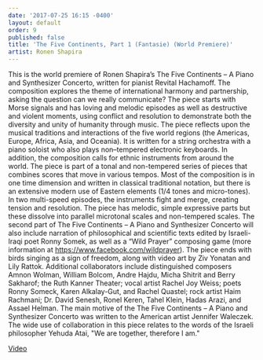 ```yaml
---
date: '2017-07-25 16:15 -0400'
layout: default
order: 9
published: false
title: 'The Five Continents, Part 1 (Fantasie) (World Premiere)'
artist: Ronen Shapira
---
```

This is the world premiere of Ronen Shapira’s The Five Continents – A Piano and Synthesizer Concerto, written for pianist Revital Hachamoff. The composition explores the theme of international harmony and partnership, asking the question can we really communicate? The piece starts with Morse signals and has loving and melodic episodes as well as destructive and violent moments, using conflict and resolution to demonstrate both the diversity and unity of humanity through music. The piece reflects upon the musical traditions and interactions of the five world regions (the Americas, Europe, Africa, Asia, and Oceania). It is written for a string orchestra with a piano soloist who also plays non–tempered electronic keyboards. In addition, the composition calls for ethnic instruments from around the world. The piece is part of a tonal and non-tempered series of pieces that combines scores that move in various tempos. Most of the composition is in one time dimension and written in classical traditional notation, but there is an extensive modern use of Eastern elements (1/4 tones and micro-tones). In two multi-speed episodes, the instruments fight and merge, creating tension and resolution. The piece has melodic, simple expressive parts but these dissolve into parallel microtonal scales and non-tempered scales. The second part of The Five Continents – A Piano and Synthesizer Concerto will also include narration of philosophical and scientific texts edited by Israeli-Iraqi poet Ronny Somek, as well as a “Wild Prayer” composing game (more information at https://www.facebook.com/wildprayer). The piece ends with birds singing as a sign of freedom, along with video art by Ziv Yonatan and Lily Rattok. Additional collaborators include distinguished composers Amnon Wolman, William Bolcom, Andre Hajdu, Micha Shitrit and Berry Sakharof; the Ruth Kanner Theater; vocal artist Rachel Joy Weiss; poets Ronny Someck, Karen Alkalay-Gut, and Rachel Quastel; rock artist Haim Rachmani; Dr. David Senesh, Ronel Keren, Tahel Klein, Hadas Arazi, and Assael Helman. The main motive of the The Five Continents – A Piano and Synthesizer Concerto was written to the American artist Jennifer Waleczek. The wide use of collaboration in this piece relates to the words of the Israeli philosopher Yehuda Atai, "We are together, therefore I am."

[Video](https://www.youtube.com/watch?v=rU39hY1mDrY&list=PLprXkx-4Du8LdfgRFaO1_ldJE0nvgHUcC&index=7)
